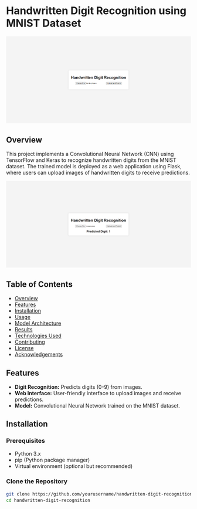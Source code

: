 # Handwritten Digit Recognition using MNIST Dataset

![Project Banner](Screenshot%202024-08-14%20234441.png)




## Overview

This project implements a Convolutional Neural Network (CNN) using TensorFlow and Keras to recognize handwritten digits from the MNIST dataset. The trained model is deployed as a web application using Flask, where users can upload images of handwritten digits to receive predictions.

![Demo Image](Screenshot%202024-08-14%20234502.png)


## Table of Contents

- [Overview](#overview)
- [Features](#features)
- [Installation](#installation)
- [Usage](#usage)
- [Model Architecture](#model-architecture)
- [Results](#results)
- [Technologies Used](#technologies-used)
- [Contributing](#contributing)
- [License](#license)
- [Acknowledgements](#acknowledgements)

## Features

- **Digit Recognition:** Predicts digits (0-9) from images.
- **Web Interface:** User-friendly interface to upload images and receive predictions.
- **Model:** Convolutional Neural Network trained on the MNIST dataset.

## Installation

### Prerequisites

- Python 3.x
- pip (Python package manager)
- Virtual environment (optional but recommended)

### Clone the Repository

```bash
git clone https://github.com/yourusername/handwritten-digit-recognition.git
cd handwritten-digit-recognition

